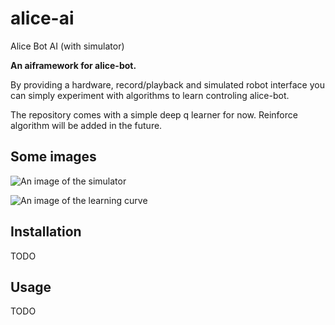 # alice-ai

Alice Bot AI (with simulator)

__An aiframework for alice-bot.__

By providing a hardware, record/playback and simulated robot interface you can simply experiment with algorithms to learn controling alice-bot.

The repository comes with a simple deep q learner for now.
Reinforce algorithm will be added in the future.

## Some images

![An image of the simulator](https://github.com/penguinmenac3/alice-ai/images/Alice-Simulator.png)


![An image of the learning curve](https://github.com/penguinmenac3/alice-ai/images/Alice-DeepQLearningCurve.png)

## Installation

TODO

## Usage

TODO